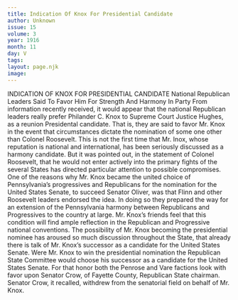 ```yaml
---
title: Indication Of Knox For Presidential Candidate
author: Unknown
issue: 15
volume: 3
year: 1916
month: 11
day: V
tags:
layout: page.njk
image:
---
```

INDICATION OF KNOX FOR PRESIDENTIAL CANDIDATE    National Republican Leaders Said To Favor Him For Strength And Harmony In Party       From information recently received, it would appear that the national Republican leaders really prefer Philander C. Knox to Supreme Court Justice Hughes, as a reunion Presidental candidate. That is, they are said to favor Mr. Knox in the event that circumstances dictate the nomination of some one other than Colonel Roosevelt.       This is not the first time that Mr. Inox, whose reputation is national and international, has been seriously discussed as a harmony candidate. But it was pointed out, in the statement of Colonel Roosevelt, that he would not enter actively into the primary fights of the several States has directed particular attention to possible compromises.       One of the reasons why Mr. Knox became the united choice of Pennsylvania’s progressives and Republicans for the nomination for the United States Senate, to succeed Senator Oliver, was that Flinn and other Roosevelt leaders endorsed the idea.       In doing so they prepared the way for an extension of the Pennsylvania harmony between Republicans and Progressives to the country at large. Mr. Knox’s friends feel that this condition will find ample reflection in the Republican and Progressive national conventions.       The possibility of Mr. Knox becoming the presidential nominee has aroused so much discussion throughout the State, that already there is talk of Mr. Knox’s successor as a candidate for the United States Senate. Were Mr. Knox to win the presidential nomination the Republican State Committee would choose his successor as a candidate for the United States Senate. For that honor both the Penrose and Vare factions look with favor upon Senator Crow, of Fayette County, Republican State chairman. Senator Crow, it recalled, withdrew from the senatorial field on behalf of Mr. Knox. 


